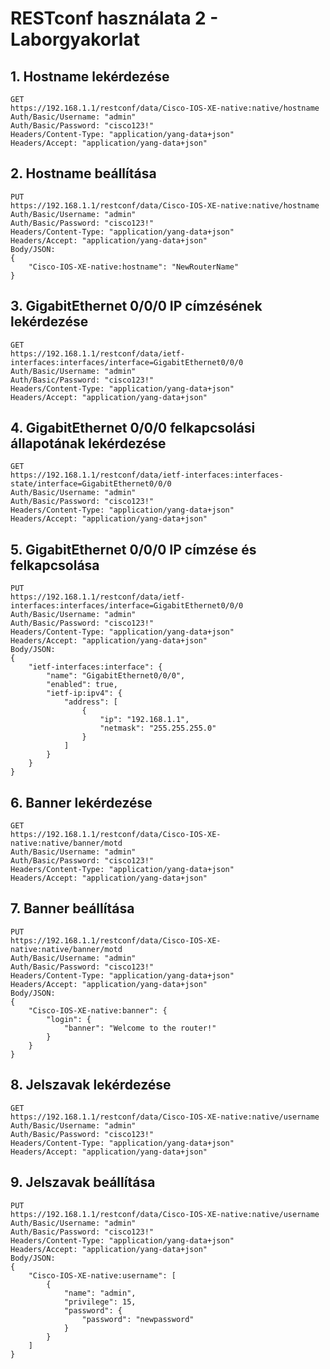 # RESTconf használata 2 - Laborgyakorlat

## 1. Hostname lekérdezése

```console
GET
https://192.168.1.1/restconf/data/Cisco-IOS-XE-native:native/hostname
Auth/Basic/Username: "admin"
Auth/Basic/Password: "cisco123!"
Headers/Content-Type: "application/yang-data+json"
Headers/Accept: "application/yang-data+json"
```

## 2. Hostname beállítása
```console
PUT
https://192.168.1.1/restconf/data/Cisco-IOS-XE-native:native/hostname
Auth/Basic/Username: "admin"
Auth/Basic/Password: "cisco123!"
Headers/Content-Type: "application/yang-data+json"
Headers/Accept: "application/yang-data+json"
Body/JSON:
{
    "Cisco-IOS-XE-native:hostname": "NewRouterName"
}
```

## 3. GigabitEthernet 0/0/0 IP címzésének lekérdezése
```console
GET
https://192.168.1.1/restconf/data/ietf-interfaces:interfaces/interface=GigabitEthernet0/0/0
Auth/Basic/Username: "admin"
Auth/Basic/Password: "cisco123!"
Headers/Content-Type: "application/yang-data+json"
Headers/Accept: "application/yang-data+json"
```

## 4. GigabitEthernet 0/0/0 felkapcsolási állapotának lekérdezése
```console
GET
https://192.168.1.1/restconf/data/ietf-interfaces:interfaces-state/interface=GigabitEthernet0/0/0
Auth/Basic/Username: "admin"
Auth/Basic/Password: "cisco123!"
Headers/Content-Type: "application/yang-data+json"
Headers/Accept: "application/yang-data+json"
```

## 5. GigabitEthernet 0/0/0 IP címzése és felkapcsolása
```console
PUT
https://192.168.1.1/restconf/data/ietf-interfaces:interfaces/interface=GigabitEthernet0/0/0
Auth/Basic/Username: "admin"
Auth/Basic/Password: "cisco123!"
Headers/Content-Type: "application/yang-data+json"
Headers/Accept: "application/yang-data+json"
Body/JSON:
{
    "ietf-interfaces:interface": {
        "name": "GigabitEthernet0/0/0",
        "enabled": true,
        "ietf-ip:ipv4": {
            "address": [
                {
                    "ip": "192.168.1.1",
                    "netmask": "255.255.255.0"
                }
            ]
        }
    }
}
```

## 6. Banner lekérdezése
```console
GET
https://192.168.1.1/restconf/data/Cisco-IOS-XE-native:native/banner/motd
Auth/Basic/Username: "admin"
Auth/Basic/Password: "cisco123!"
Headers/Content-Type: "application/yang-data+json"
Headers/Accept: "application/yang-data+json"
```

## 7. Banner beállítása
```console
PUT
https://192.168.1.1/restconf/data/Cisco-IOS-XE-native:native/banner/motd
Auth/Basic/Username: "admin"
Auth/Basic/Password: "cisco123!"
Headers/Content-Type: "application/yang-data+json"
Headers/Accept: "application/yang-data+json"
Body/JSON:
{
    "Cisco-IOS-XE-native:banner": {
        "login": {
            "banner": "Welcome to the router!"
        }
    }
}
```

## 8. Jelszavak lekérdezése
```console
GET
https://192.168.1.1/restconf/data/Cisco-IOS-XE-native:native/username
Auth/Basic/Username: "admin"
Auth/Basic/Password: "cisco123!"
Headers/Content-Type: "application/yang-data+json"
Headers/Accept: "application/yang-data+json"
```

## 9. Jelszavak beállítása
```console
PUT
https://192.168.1.1/restconf/data/Cisco-IOS-XE-native:native/username
Auth/Basic/Username: "admin"
Auth/Basic/Password: "cisco123!"
Headers/Content-Type: "application/yang-data+json"
Headers/Accept: "application/yang-data+json"
Body/JSON:
{
    "Cisco-IOS-XE-native:username": [
        {
            "name": "admin",
            "privilege": 15,
            "password": {
                "password": "newpassword"
            }
        }
    ]
}
```
